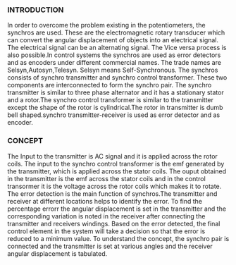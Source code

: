 ### INTRODUCTION<br>
In order to overcome the problem existing in the potentiometers, the synchros are used. These are the electromagnetic rotary transducer which can convert the angular displacement of objects into an electrical signal. The electrical signal can be an alternating signal. The Vice versa process is also possible.In control systems the synchros are used as error detectors and as encoders under different commercial names. The trade names are Selsyn,Autosyn,Telesyn. Selsyn means Self-Synchronous.
The synchros consists of synchro transmitter and synchro control transformer. These two components are interconnected to form the synchro pair.
The synchro transmitter is similar to three phase alternator and it has a stationary stator and a rotor.The synchro control transformer is similar to the transmitter except the shape of the rotor is cylindrical.The rotor in transmitter is dumb bell shaped.synchro transmitter-receiver is used as error detector and as encoder.
<br>

### CONCEPT<br>
The Input to the transmitter is AC signal and it is applied across the rotor coils. The input to the synchro control transformer is the emf generated by the transmitter, which is applied across the stator coils.
The ouput obtained in the transmitter is the emf across the stator coils and in the control transormer it is the voltage across the rotor coils which makes it to rotate. 
The error detection is the main function of synchros.The transmitter and receiver at different locations helps to identify the error.
To find the percentage errorr the angular displacement is set in the transmitter and the corresponding variation is noted in the receiver after connecting the transmitter and receivers windings. Based on the error detected, the final control element in the system will take a decision so that the error is reduced to a minimum value.
To understand the concept, the synchro pair is connected and the transmitter is set at various angles and the receiver angular displacement is tabulated.
 
<br>


